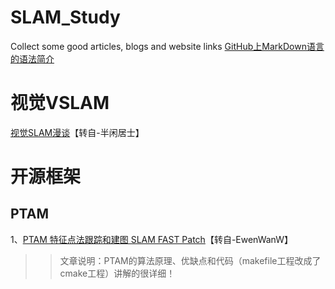 # SLAM_Study
Collect some good articles, blogs and website links
  [GitHub上MarkDown语言的语法简介](https://blog.csdn.net/wqvbjhc/article/details/27349209)

# 视觉VSLAM
[视觉SLAM漫谈](https://www.cnblogs.com/gaoxiang12/p/3695962.html)【转自-半闲居士】

# 开源框架
## PTAM
1、[PTAM 特征点法跟踪和建图 SLAM FAST Patch](https://blog.csdn.net/xiaoxiaowenqiang/article/details/80956013)【转自-EwenWanW】
>>文章说明：PTAM的算法原理、优缺点和代码（makefile工程改成了cmake工程）讲解的很详细！
 
